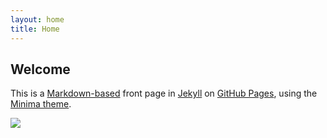 ```yaml
---
layout: home
title: Home
---
```



## Welcome

This is a
[Markdown-based](https://kramdown.gettalong.org/quickref.html) front page
in [Jekyll](https://jekyllrb.com/)
on [GitHub Pages](https://pages.github.com/),
using the [Minima theme](https://github.com/jekyll/minima).

![](https://img.purch.com/w/660/aHR0cDovL3d3dy5zcGFjZS5jb20vaW1hZ2VzL2kvMDAwLzA3MC8yMjkvb3JpZ2luYWwvY2F0dXJuLmpwZw==)
